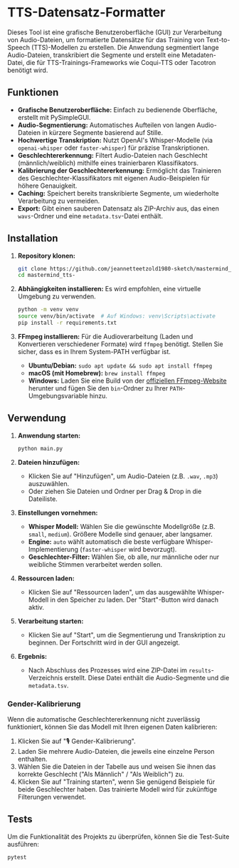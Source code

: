 # TTS-Datensatz-Formatter

Dieses Tool ist eine grafische Benutzeroberfläche (GUI) zur Verarbeitung von Audio-Dateien, um formatierte Datensätze für das Training von Text-to-Speech (TTS)-Modellen zu erstellen. Die Anwendung segmentiert lange Audio-Dateien, transkribiert die Segmente und erstellt eine Metadaten-Datei, die für TTS-Trainings-Frameworks wie Coqui-TTS oder Tacotron benötigt wird.

## Funktionen

- **Grafische Benutzeroberfläche:** Einfach zu bedienende Oberfläche, erstellt mit PySimpleGUI.
- **Audio-Segmentierung:** Automatisches Aufteilen von langen Audio-Dateien in kürzere Segmente basierend auf Stille.
- **Hochwertige Transkription:** Nutzt OpenAI's Whisper-Modelle (via `openai-whisper` oder `faster-whisper`) für präzise Transkriptionen.
- **Geschlechtererkennung:** Filtert Audio-Dateien nach Geschlecht (männlich/weiblich) mithilfe eines trainierbaren Klassifikators.
- **Kalibrierung der Geschlechtererkennung:** Ermöglicht das Trainieren des Geschlechter-Klassifikators mit eigenen Audio-Beispielen für höhere Genauigkeit.
- **Caching:** Speichert bereits transkribierte Segmente, um wiederholte Verarbeitung zu vermeiden.
- **Export:** Gibt einen sauberen Datensatz als ZIP-Archiv aus, das einen `wavs`-Ordner und eine `metadata.tsv`-Datei enthält.

## Installation

1.  **Repository klonen:**
    ```bash
    git clone https://github.com/jeannetteetzold1980-sketch/mastermind_tts-
    cd mastermind_tts-
    ```

2.  **Abhängigkeiten installieren:**
    Es wird empfohlen, eine virtuelle Umgebung zu verwenden.
    ```bash
    python -m venv venv
    source venv/bin/activate  # Auf Windows: venv\Scripts\activate
    pip install -r requirements.txt
    ```

3.  **FFmpeg installieren:**
    Für die Audioverarbeitung (Laden und Konvertieren verschiedener Formate) wird `ffmpeg` benötigt. Stellen Sie sicher, dass es in Ihrem System-PATH verfügbar ist.

    -   **Ubuntu/Debian:** `sudo apt update && sudo apt install ffmpeg`
    -   **macOS (mit Homebrew):** `brew install ffmpeg`
    -   **Windows:** Laden Sie eine Build von der [offiziellen FFmpeg-Website](https://ffmpeg.org/download.html) herunter und fügen Sie den `bin`-Ordner zu Ihrer `PATH`-Umgebungsvariable hinzu.

## Verwendung

1.  **Anwendung starten:**
    ```bash
    python main.py
    ```

2.  **Dateien hinzufügen:**
    -   Klicken Sie auf "Hinzufügen", um Audio-Dateien (z.B. `.wav`, `.mp3`) auszuwählen.
    -   Oder ziehen Sie Dateien und Ordner per Drag & Drop in die Dateiliste.

3.  **Einstellungen vornehmen:**
    -   **Whisper Modell:** Wählen Sie die gewünschte Modellgröße (z.B. `small`, `medium`). Größere Modelle sind genauer, aber langsamer.
    -   **Engine:** `auto` wählt automatisch die beste verfügbare Whisper-Implementierung (`faster-whisper` wird bevorzugt).
    -   **Geschlechter-Filter:** Wählen Sie, ob alle, nur männliche oder nur weibliche Stimmen verarbeitet werden sollen.

4.  **Ressourcen laden:**
    -   Klicken Sie auf "Ressourcen laden", um das ausgewählte Whisper-Modell in den Speicher zu laden. Der "Start"-Button wird danach aktiv.

5.  **Verarbeitung starten:**
    -   Klicken Sie auf "Start", um die Segmentierung und Transkription zu beginnen. Der Fortschritt wird in der GUI angezeigt.

6.  **Ergebnis:**
    -   Nach Abschluss des Prozesses wird eine ZIP-Datei im `results`-Verzeichnis erstellt. Diese Datei enthält die Audio-Segmente und die `metadata.tsv`.

### Gender-Kalibrierung

Wenn die automatische Geschlechtererkennung nicht zuverlässig funktioniert, können Sie das Modell mit Ihren eigenen Daten kalibrieren:

1.  Klicken Sie auf "🎙️ Gender-Kalibrierung".
2.  Laden Sie mehrere Audio-Dateien, die jeweils eine einzelne Person enthalten.
3.  Wählen Sie die Dateien in der Tabelle aus und weisen Sie ihnen das korrekte Geschlecht ("Als Männlich" / "Als Weiblich") zu.
4.  Klicken Sie auf "Training starten", wenn Sie genügend Beispiele für beide Geschlechter haben. Das trainierte Modell wird für zukünftige Filterungen verwendet.

## Tests

Um die Funktionalität des Projekts zu überprüfen, können Sie die Test-Suite ausführen:

```bash
pytest
```